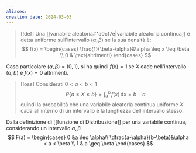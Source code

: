 ```yaml
---
aliases: 
creation date: 2024-03-03
---
```


>[!def]
>Una [[variabile aleatoria#^a0cf7e|variabile aleatoria continua]] è detta uniforme sull'intervallo $(\alpha, \beta)$ se la sua densità è:
>$$ f(x) = \begin{cases}
\frac{1}{\beta-\alpha}&\alpha \leq x \leq \beta \\
0 & \text{altrimenti}
\end{cases} $$

Caso particolare $(\alpha, \beta) = (0,1)$, si ha quindi $f(x) = 1$ se $X$ cade nell'intervallo $(a,b)$ e $f(x)=0$ altrimenti.

>[!oss]
>Considerati $0 < a < b < 1$
>$$ P\{ a \leq X \leq b \} =   \int _{a}^b \!f(x) \, \mathrm{d}x = b - a$$
> quindi la probabilità che una variabile aleatoria continua uniforme $X$ cada all'interno di un intervallo è la lunghezza dell'intervallo stesso.

Dalla definizione di [[funzione di Distribuzione]] per una variabile continua, considerando un intervallo $\alpha, \beta$
$$ F(a) = \begin{cases}
0  &a \leq \alpha\\
\dfrac{a-\alpha}{b-\beta}&\alpha < a < \beta \\
1 & a \geq \beta
\end{cases} $$